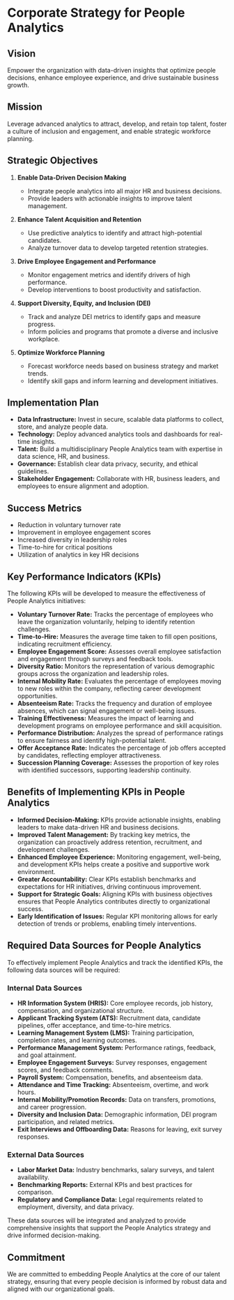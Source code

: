 # Corporate Strategy for People Analytics

## Vision
Empower the organization with data-driven insights that optimize people decisions, enhance employee experience, and drive sustainable business growth.

## Mission
Leverage advanced analytics to attract, develop, and retain top talent, foster a culture of inclusion and engagement, and enable strategic workforce planning.

## Strategic Objectives

1. **Enable Data-Driven Decision Making**
   - Integrate people analytics into all major HR and business decisions.
   - Provide leaders with actionable insights to improve talent management.

2. **Enhance Talent Acquisition and Retention**
   - Use predictive analytics to identify and attract high-potential candidates.
   - Analyze turnover data to develop targeted retention strategies.

3. **Drive Employee Engagement and Performance**
   - Monitor engagement metrics and identify drivers of high performance.
   - Develop interventions to boost productivity and satisfaction.

4. **Support Diversity, Equity, and Inclusion (DEI)**
   - Track and analyze DEI metrics to identify gaps and measure progress.
   - Inform policies and programs that promote a diverse and inclusive workplace.

5. **Optimize Workforce Planning**
   - Forecast workforce needs based on business strategy and market trends.
   - Identify skill gaps and inform learning and development initiatives.

## Implementation Plan

- **Data Infrastructure:** Invest in secure, scalable data platforms to collect, store, and analyze people data.
- **Technology:** Deploy advanced analytics tools and dashboards for real-time insights.
- **Talent:** Build a multidisciplinary People Analytics team with expertise in data science, HR, and business.
- **Governance:** Establish clear data privacy, security, and ethical guidelines.
- **Stakeholder Engagement:** Collaborate with HR, business leaders, and employees to ensure alignment and adoption.

## Success Metrics

- Reduction in voluntary turnover rate
- Improvement in employee engagement scores
- Increased diversity in leadership roles
- Time-to-hire for critical positions
- Utilization of analytics in key HR decisions

## Key Performance Indicators (KPIs)

The following KPIs will be developed to measure the effectiveness of People Analytics initiatives:

- **Voluntary Turnover Rate:** Tracks the percentage of employees who leave the organization voluntarily, helping to identify retention challenges.
- **Time-to-Hire:** Measures the average time taken to fill open positions, indicating recruitment efficiency.
- **Employee Engagement Score:** Assesses overall employee satisfaction and engagement through surveys and feedback tools.
- **Diversity Ratio:** Monitors the representation of various demographic groups across the organization and leadership roles.
- **Internal Mobility Rate:** Evaluates the percentage of employees moving to new roles within the company, reflecting career development opportunities.
- **Absenteeism Rate:** Tracks the frequency and duration of employee absences, which can signal engagement or well-being issues.
- **Training Effectiveness:** Measures the impact of learning and development programs on employee performance and skill acquisition.
- **Performance Distribution:** Analyzes the spread of performance ratings to ensure fairness and identify high-potential talent.
- **Offer Acceptance Rate:** Indicates the percentage of job offers accepted by candidates, reflecting employer attractiveness.
- **Succession Planning Coverage:** Assesses the proportion of key roles with identified successors, supporting leadership continuity.

## Benefits of Implementing KPIs in People Analytics

- **Informed Decision-Making:** KPIs provide actionable insights, enabling leaders to make data-driven HR and business decisions.
- **Improved Talent Management:** By tracking key metrics, the organization can proactively address retention, recruitment, and development challenges.
- **Enhanced Employee Experience:** Monitoring engagement, well-being, and development KPIs helps create a positive and supportive work environment.
- **Greater Accountability:** Clear KPIs establish benchmarks and expectations for HR initiatives, driving continuous improvement.
- **Support for Strategic Goals:** Aligning KPIs with business objectives ensures that People Analytics contributes directly to organizational success.
- **Early Identification of Issues:** Regular KPI monitoring allows for early detection of trends or problems, enabling timely interventions.

## Required Data Sources for People Analytics

To effectively implement People Analytics and track the identified KPIs, the following data sources will be required:

### Internal Data Sources
- **HR Information System (HRIS):** Core employee records, job history, compensation, and organizational structure.
- **Applicant Tracking System (ATS):** Recruitment data, candidate pipelines, offer acceptance, and time-to-hire metrics.
- **Learning Management System (LMS):** Training participation, completion rates, and learning outcomes.
- **Performance Management System:** Performance ratings, feedback, and goal attainment.
- **Employee Engagement Surveys:** Survey responses, engagement scores, and feedback comments.
- **Payroll System:** Compensation, benefits, and absenteeism data.
- **Attendance and Time Tracking:** Absenteeism, overtime, and work hours.
- **Internal Mobility/Promotion Records:** Data on transfers, promotions, and career progression.
- **Diversity and Inclusion Data:** Demographic information, DEI program participation, and related metrics.
- **Exit Interviews and Offboarding Data:** Reasons for leaving, exit survey responses.

### External Data Sources
- **Labor Market Data:** Industry benchmarks, salary surveys, and talent availability.
- **Benchmarking Reports:** External KPIs and best practices for comparison.
- **Regulatory and Compliance Data:** Legal requirements related to employment, diversity, and data privacy.

These data sources will be integrated and analyzed to provide comprehensive insights that support the People Analytics strategy and drive informed decision-making.

## Commitment

We are committed to embedding People Analytics at the core of our talent strategy, ensuring that every people decision is informed by robust data and aligned with our organizational goals. 